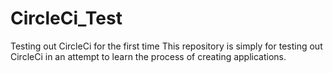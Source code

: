 # CircleCi_Test
Testing out CircleCi for the first time
This repository is simply for testing out CircleCi in an attempt to learn the process of creating applications.
